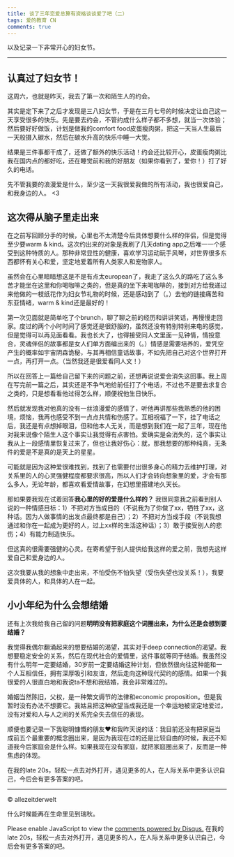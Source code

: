 ```yaml
---
title: 谈了三年恋爱总算有资格谈谈爱了吧（二）
tags: 爱的教育 CN
comments: true
---
```

以及记录一下非常开心的妇女节。

<!--more-->

---
## 认真过了妇女节！
这周六，也就是昨天，我去了第一次和陌生人的约会。

其实是定下来了之后才发现是三八妇女节，于是在三月七号的时候决定让自己这一天享受很多的快乐。先是要去约会，不管约成什么样子都不多想，就当一次体验；然后要好好做饭，计划是做我的comfort food皮蛋瘦肉粥，把这一天当人生最后一天般摄入碳水，然后在碳水升高的快乐中睡一大觉。

结果是三件事都干成了，还做了额外的快乐活动！约会还比较开心，皮蛋瘦肉粥比我在国内点的都好吃，还在睡觉前和我的好朋友（如果你看到了，爱你！）打了好久的电话。

先不管我要的浪漫爱是什么，至少这一天我很爱我做的所有活动，我也很爱自己，和我身边的人。 <3  

## 这次得从脑子里走出来
在之前写回顾分手的时候，心里也不太清楚今后具体想要什么样的伴侣，但是觉得至少要warm &
kind。这次约出来的对象是我刷了几天dating app之后唯一一个感受到这种特质的人。那种非常显性的健康，喜欢学习运动玩手风琴，对世界很多东西都怀有关心和爱，坚定地爱着所有人类家人和宠物家人。

虽然会在心里暗暗想这是不是有点太european了，我走了这么久的路吃了这么多苦才能坐在这里和你喝咖啡之类的，但是真的坐下来喝咖啡的，接到对方给我递过来他做的一枝纸花作为妇女节礼物的时候，还是感动到了（。）去他的链接痛苦和东亚情绪，warm & kind还是最好的！

第一次见面就是简单吃了个brunch，聊了聊之前的经历和讲讲笑话，再慢慢走回家。度过的两个小时时间了感觉还是很舒服的，虽然还没有特别特别来电的感觉，但是觉得可以再见面看看。我也长大了，也得接受同人文里面一见钟情，情投意合，灵魂伴侣的故事都是女人们单方面编出来的（。）情感是需要培养的，爱凭空产生的概率如宇宙阴森诡秘，与其再相信童话故事，不如先把自己对这个世界打开一点，再打开一点。（当然我还是很爱看同人文！）

所以在回答上一篇给自己留下来的问题之前，还想再说说爱会消失这回事。我上周在写完前一篇之后，其实还是不争气地给前任打了个电话，不过也不是要去求复合之类的，只是想看看他过得怎么样，顺便祝他生日快乐。

然后就发现我对他真的没有一丝浪漫爱的感情了，听他再讲那些我熟悉的他的困境，烦恼，我再也感受不到一点点共情和伤感了。互相祝福了一下，挂了电话之后，我还是有点想掉眼泪，但和他本人无关，而是想到我们在一起了三年，现在他对我来说像个陌生人这个事实让我觉得有点害怕。爱确实是会消失的，这个事实让我从上一段感情里恢复过来了，但也让我好伤心：就，那我想要的那种纯真，无条件的爱是不是真的是天上的星星。

可能就是因为这种爱很难找到，找到了也需要付出很多身心的精力去维护打理，对关系里的人的心灵强健程度都要求很高，所以人们才会转向想象里的爱，才会有那么多人，无论年龄，都喜欢看爱情故事，在幻想里搭建地久天长。

那如果要我现在试着回答**我心里的好的爱是什么样的？** 我很同意我之前看到别人说的一种情感目标：1）不把对方当成目的（不说我为了你做了xx，牺牲了xx，这种话。因为人做事情的出发点最终都是自己）；2）不把对方当成手段（不说我想通过和你在一起成为更好的人，过上xx样的生活这种话）；3）敢于接受别人的悲伤；4）有能力制造快乐。

但这真的很需要强健的心灵。在寄希望于别人提供给我这样的爱之前，我想先这样爱自己和爱身边的人。

这次我要从我的想象中走出来，不怕受伤不怕失望（受伤失望也没关系！），我要爱具体的人，和具体的人在一起。  

## 小小年纪为什么会想结婚
还有上次我给我自己留的问题**明明没有把家庭这个词圈出来，为什么还是会想到要结婚？** 

我觉得我偶尔翻涌起来的想要结婚的渴望，其实对于deep connection的渴望。我想要稳定安全的关系，然后在现代社会的爱情里，这件事就等同于结婚。我虽然没有什么明年一定要结婚，30岁前一定要结婚这种计划，但依然很向往这种能和一个人互相信任，拥有深厚吸引和友谊，然后走向这种现代契约的感情。如果一个我很爱的人很直白地和我说ta不想和我结婚，我会非常难过的。

婚姻当然陈旧，父权，是一种繁文缛节的法律和economic proposition。但是我暂时没有办法不想要它。我姑且把这种欲望当成我还是一个幸运地被坚定地爱过，没有对爱和人与人之间的关系完全失去信任的表现。

顺便也要记录一下我聪明慷慨的朋友❤️和我昨天说的话：我目前还没有把家庭当成前五个最重要的概念圈出来，是因为我现在过的还是比较自由的时候，我还不知道我今后家庭会是什么样。如果我现在没有家庭，就把家庭圈出来了，反而是一种焦虑的体现。

在我的late 20s，轻松一点去对外打开，遇见更多的人，在人际关系中更多认识自己，今后会有更多答案的吧。  

---
© allezeitderwelt


什么时候能再在生命里见到瑞秋。  


<div id="disqus_thread"></div>
<script>
    /**
    *  RECOMMENDED CONFIGURATION VARIABLES: EDIT AND UNCOMMENT THE SECTION BELOW TO INSERT DYNAMIC VALUES FROM YOUR PLATFORM OR CMS.
    *  LEARN WHY DEFINING THESE VARIABLES IS IMPORTANT: https://disqus.com/admin/universalcode/#configuration-variables    */
    /*
    var disqus_config = function () {
    this.page.url = PAGE_URL;  // Replace PAGE_URL with your page's canonical URL variable
    this.page.identifier = PAGE_IDENTIFIER; // Replace PAGE_IDENTIFIER with your page's unique identifier variable
    };
    */
    (function() { // DON'T EDIT BELOW THIS LINE
    var d = document, s = d.createElement('script');
    s.src = 'https://https-allezeitderwelt-github-io.disqus.com/embed.js';
    s.setAttribute('data-timestamp', +new Date());
    (d.head || d.body).appendChild(s);
    })();
</script>
<noscript>Please enable JavaScript to view the <a href="https://disqus.com/?ref_noscript">comments powered by Disqus.</a></noscript>
在我的late 20s，轻松一点去对外打开，遇见更多的人，在人际关系中更多认识自己，今后会有更多答案的吧。
